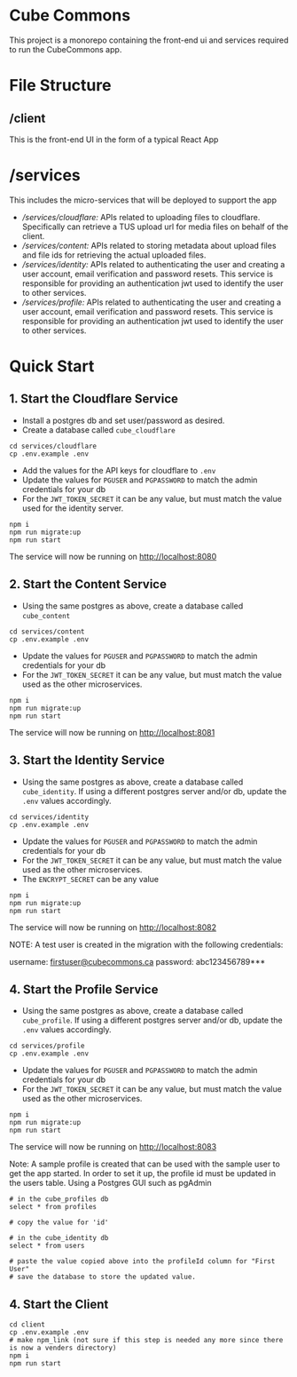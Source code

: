 # Cube Commons

This project is a monorepo containing the front-end ui and services required to run the CubeCommons app.

# File Structure

## /client

This is the front-end UI in the form of a typical React App

# /services

This includes the micro-services that will be deployed to support the app

- */services/cloudflare:* APIs related to uploading files to cloudflare. Specifically can retrieve a TUS upload url for media files on behalf of the client.
- */services/content:* APIs related to storing metadata about upload files and file ids for retrieving the actual uploaded files.
- */services/identity:* APIs related to authenticating the user and creating a user account, email verification and password resets. This service is responsible for providing an authentication jwt used to identify the user to other services.
- */services/profile:* APIs related to authenticating the user and creating a user account, email verification and password resets. This service is responsible for providing an authentication jwt used to identify the user to other services.

# Quick Start

## 1. Start the Cloudflare Service

- Install a postgres db and set user/password as desired.
- Create a database called `cube_cloudflare`

```
cd services/cloudflare
cp .env.example .env
```

- Add the values for the API keys for cloudflare to `.env`
- Update the values for `PGUSER` and `PGPASSWORD` to match the admin credentials for your db
- For the `JWT_TOKEN_SECRET` it can be any value, but must match the value used for the identity server.

```
npm i
npm run migrate:up
npm run start
```

The service will now be running on [http://localhost:8080](http://localhost:8080)

## 2. Start the Content Service

- Using the same postgres as above, create a database called `cube_content`

```
cd services/content
cp .env.example .env
```

- Update the values for `PGUSER` and `PGPASSWORD` to match the admin credentials for your db
- For the `JWT_TOKEN_SECRET` it can be any value, but must match the value used as the other microservices.

```
npm i
npm run migrate:up
npm run start
```

The service will now be running on [http://localhost:8081](http://localhost:8081)

## 3. Start the Identity Service

- Using the same postgres as above, create a database called `cube_identity`. If using a different postgres server and/or db, update the `.env` values accordingly.

```
cd services/identity
cp .env.example .env
```

- Update the values for `PGUSER` and `PGPASSWORD` to match the admin credentials for your db
- For the `JWT_TOKEN_SECRET` it can be any value, but must match the value used as the other microservices.
- The `ENCRYPT_SECRET` can be any value

```
npm i
npm run migrate:up
npm run start
```

The service will now be running on [http://localhost:8082](http://localhost:8082)

NOTE: A test user is created in the migration with the following credentials:

username: firstuser@cubecommons.ca
password: abc123456789***

## 4. Start the Profile Service

- Using the same postgres as above, create a database called `cube_profile`. If using a different postgres server and/or db, update the `.env` values accordingly.

```
cd services/profile
cp .env.example .env
```

- Update the values for `PGUSER` and `PGPASSWORD` to match the admin credentials for your db
- For the `JWT_TOKEN_SECRET` it can be any value, but must match the value used as the other microservices.

```
npm i
npm run migrate:up
npm run start
```

The service will now be running on [http://localhost:8083](http://localhost:8083)

Note: A sample profile is created that can be used with the sample user to get the app started. In order to set it up, the
profile id must be updated in the users table. Using a Postgres GUI such as pgAdmin

```
# in the cube_profiles db
select * from profiles

# copy the value for 'id'

# in the cube_identity db
select * from users

# paste the value copied above into the profileId column for "First User"
# save the database to store the updated value.
```

## 4. Start the Client

```
cd client
cp .env.example .env
# make npm_link (not sure if this step is needed any more since there is now a venders directory)
npm i
npm run start
```

